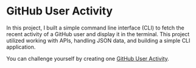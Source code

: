 # GitHub User Activity

In this project, I built a simple command line interface (CLI) to fetch the recent activity of a GitHub user and display it in the terminal. This project utilized working with APIs, handling JSON data, and building a simple CLI application.

You can challenge yourself by creating one [GitHub User Activity](https://roadmap.sh/projects/github-user-activity).

